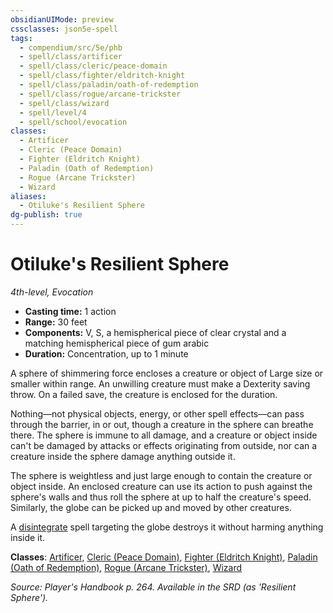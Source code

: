```yaml
---
obsidianUIMode: preview
cssclasses: json5e-spell
tags:
  - compendium/src/5e/phb
  - spell/class/artificer
  - spell/class/cleric/peace-domain
  - spell/class/fighter/eldritch-knight
  - spell/class/paladin/oath-of-redemption
  - spell/class/rogue/arcane-trickster
  - spell/class/wizard
  - spell/level/4
  - spell/school/evocation
classes:
  - Artificer
  - Cleric (Peace Domain)
  - Fighter (Eldritch Knight)
  - Paladin (Oath of Redemption)
  - Rogue (Arcane Trickster)
  - Wizard
aliases:
  - Otiluke's Resilient Sphere
dg-publish: true
---
```

# Otiluke's Resilient Sphere
*4th-level, Evocation*  

- **Casting time:** 1 action
- **Range:** 30 feet
- **Components:** V, S, a hemispherical piece of clear crystal and a matching hemispherical piece of gum arabic
- **Duration:** Concentration, up to 1 minute

A sphere of shimmering force encloses a creature or object of Large size or smaller within range. An unwilling creature must make a Dexterity saving throw. On a failed save, the creature is enclosed for the duration.

Nothing—not physical objects, energy, or other spell effects—can pass through the barrier, in or out, though a creature in the sphere can breathe there. The sphere is immune to all damage, and a creature or object inside can't be damaged by attacks or effects originating from outside, nor can a creature inside the sphere damage anything outside it.

The sphere is weightless and just large enough to contain the creature or object inside. An enclosed creature can use its action to push against the sphere's walls and thus roll the sphere at up to half the creature's speed. Similarly, the globe can be picked up and moved by other creatures.

A [disintegrate](/Admin/CLI/spells/disintegrate.md) spell targeting the globe destroys it without harming anything inside it.

**Classes**: [Artificer](/Admin/CLI/classes/artificer-tce.md), [Cleric (Peace Domain)](/Admin/CLI/classes/cleric-peace-domain-tce.md), [Fighter (Eldritch Knight)](/Admin/CLI/classes/fighter-eldritch-knight.md), [Paladin (Oath of Redemption)](/Admin/CLI/classes/paladin-oath-of-redemption-xge.md), [Rogue (Arcane Trickster)](/Admin/CLI/classes/rogue-arcane-trickster.md), [Wizard](/Admin/CLI/classes/wizard.md)

*Source: Player's Handbook p. 264. Available in the SRD (as 'Resilient Sphere').*